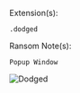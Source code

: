 Extension(s):  
```
.dodged
 ```
Ransom Note(s): 
```
Popup Window
```
![Dodged](https://github.com/user-attachments/assets/6a6fe9b1-131a-4e3f-b9ec-a5146fbb98f9)
